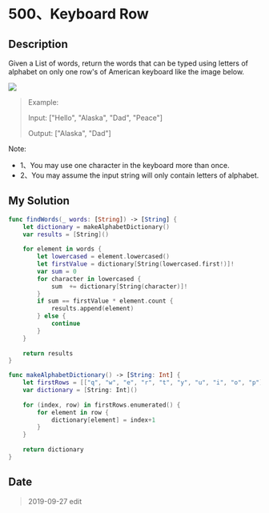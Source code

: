 # 500、Keyboard Row

## Description

Given a List of words, return the words that can be typed using letters of alphabet on only one row's of American keyboard like the image below.

![](https://assets.leetcode.com/uploads/2018/10/12/keyboard.png)
 
> Example:
> 
> Input: ["Hello", "Alaska", "Dad", "Peace"]
> 
> Output: ["Alaska", "Dad"]
 

Note:

- 1、You may use one character in the keyboard more than once.
- 2、You may assume the input string will only contain letters of alphabet.

## My Solution

```swift
func findWords(_ words: [String]) -> [String] {
    let dictionary = makeAlphabetDictionary()
    var results = [String]()
    
    for element in words {
        let lowercased = element.lowercased()
        let firstValue = dictionary[String(lowercased.first!)]!
        var sum = 0
        for character in lowercased {
            sum  += dictionary[String(character)]!
        }
        if sum == firstValue * element.count {
            results.append(element)
        } else {
            continue
        }
    }
    
    return results
}

func makeAlphabetDictionary() -> [String: Int] {
    let firstRows = [["q", "w", "e", "r", "t", "y", "u", "i", "o", "p"],["a", "s", "d", "f", "g", "h", "j", "k", "l"],["z", "x", "c", "v", "b", "n", "m"]]
    var dictionary = [String: Int]()
    
    for (index, row) in firstRows.enumerated() {
        for element in row {
            dictionary[element] = index+1
        }
    }
    
    return dictionary
}
```

## Date

>  2019-09-27 edit